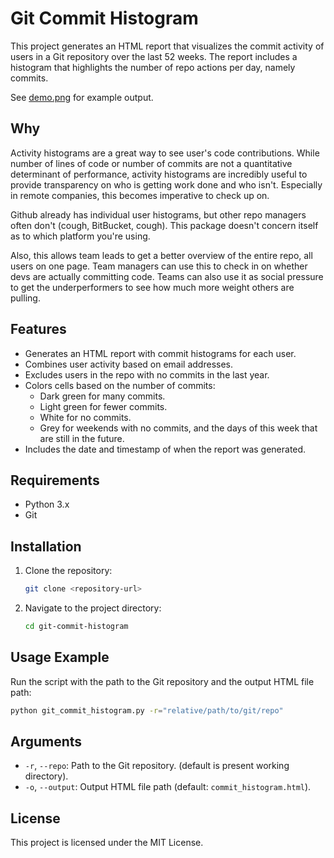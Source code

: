 # Git Commit Histogram

This project generates an HTML report that visualizes the commit activity of users in a Git repository over the last 52 weeks. The report includes a histogram that highlights the number of repo actions per day, namely commits.

See [demo.png](https://github.com/goliath-dynamics/git-commit-histogram/blob/main/demo.png) for example output.

## Why

Activity histograms are a great way to see user's code contributions.  While number of lines of code or number of commits are not a quantitative determinant of performance, activity histograms are incredibly useful to provide transparency on who is getting work done and who isn't.  Especially in remote companies, this becomes imperative to check up on.

Github already has individual user histograms, but other repo managers often don't (cough, BitBucket, cough).  This package doesn't concern itself as to which platform you're using.

Also, this allows team leads to get a better overview of the entire repo, all users on one page.  Team managers can use this to check in on whether devs are actually committing code.  Teams can also use it as social pressure to get the underperformers to see how much more weight others are pulling.

## Features

- Generates an HTML report with commit histograms for each user.
- Combines user activity based on email addresses.
- Excludes users in the repo with no commits in the last year.
- Colors cells based on the number of commits:
  - Dark green for many commits.
  - Light green for fewer commits.
  - White for no commits.
  - Grey for weekends with no commits, and the days of this week that are still in the future.
- Includes the date and timestamp of when the report was generated.

## Requirements

- Python 3.x
- Git

## Installation

1. Clone the repository:
    ```sh
    git clone <repository-url>
    ```
2. Navigate to the project directory:
    ```sh
    cd git-commit-histogram
    ```

## Usage Example

Run the script with the path to the Git repository and the output HTML file path:

```sh
python git_commit_histogram.py -r="relative/path/to/git/repo"
```

## Arguments

- `-r`, `--repo`: Path to the Git repository. (default is present working directory).
- `-o`, `--output`: Output HTML file path (default: `commit_histogram.html`).

## License

This project is licensed under the MIT License.
